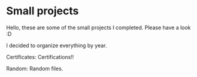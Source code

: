 # Small projects

Hello, these are some of the small projects I completed. Please have a look :D

I decided to organize everything by year.

Certificates: Certifications!!

Random: Random files.

